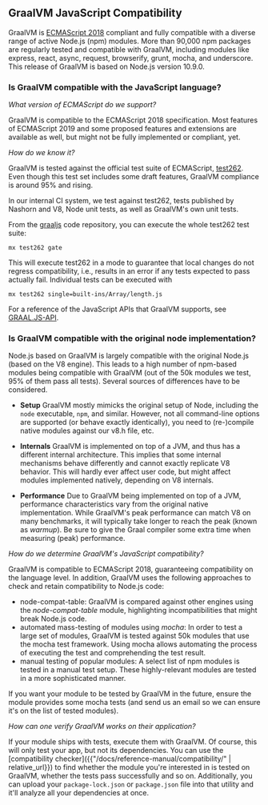 ## GraalVM JavaScript Compatibility

GraalVM is [ECMAScript 2018](http://www.ecma-international.org/ecma-262/9.0/index.html) compliant and fully compatible with a diverse range of active Node.js (npm) modules.
More than 90,000 npm packages are regularly tested and compatible with GraalVM, including modules like express, react, async, request, browserify, grunt, mocha, and underscore.
This release of GraalVM is based on Node.js version 10.9.0.

### Is GraalVM compatible with the JavaScript language?

_What version of ECMAScript do we support?_

GraalVM is compatible to the ECMAScript 2018 specification.
Most features of ECMAScript 2019 and some proposed features and extensions are available as well, but might not be fully implemented or compliant, yet.

_How do we know it?_

GraalVM is tested against the official test suite of ECMAScript, [test262](https://github.com/tc39/test262).
Even though this test set includes some draft features, GraalVM compliance is around 95% and rising.

In our internal CI system, we test against test262, tests published by Nashorn and V8, Node unit tests, as well as GraalVM's own unit tests.

From the [graaljs](https://github.com/graalvm/graaljs) code repository, you can execute the whole test262 test suite:
```
mx test262 gate
```

This will execute test262 in a mode to guarantee that local changes do not regress compatibility, i.e., results in an error if any tests expected to pass actually fail.
Individual tests can be executed with
```
mx test262 single=built-ins/Array/length.js
```

For a reference of the JavaScript APIs that GraalVM supports, see [GRAAL.JS-API](https://github.com/graalvm/graaljs/blob/master/docs/user/JavaScriptCompatibility.md).

### Is GraalVM compatible with the original node implementation?

Node.js based on GraalVM is largely compatible with the original Node.js (based on the V8 engine).
This leads to a high number of npm-based modules being compatible with GraalVM (out of the 50k modules we test, 95% of them pass all tests).
Several sources of differences have to be considered.

- **Setup**
GraalVM mostly mimicks the original setup of Node, including the `node` executable, `npm`, and similar. However, not all command-line options are supported (or behave exactly identically), you need to (re-)compile native modules against our v8.h file, etc.

- **Internals**
GraalVM is implemented on top of a JVM, and thus has a different internal architecture. This implies that some internal mechanisms behave differently and cannot exactly replicate V8 behavior. This will hardly ever affect user code, but might affect modules implemented natively, depending on V8 internals.

- **Performance**
Due to GraalVM being implemented on top of a JVM, performance characteristics vary from the original native implementation. While GraalVM's peak performance can match V8 on many benchmarks, it will typically take longer to reach the peak (known as _warmup_). Be sure to give the Graal compiler some extra time when measuring (peak) performance.

_How do we determine GraalVM's JavaScript compatibility?_

GraalVM is compatible to ECMAScript 2018, guaranteeing compatibility on the language level.
In addition, GraalVM uses the following approaches to check and retain compatibility to Node.js code:

* node-compat-table: GraalVM is compared against other engines using the _node-compat-table_ module, highlighting incompatibilities that might break Node.js code.
* automated mass-testing of modules using _mocha_: In order to test a large set of modules, GraalVM is tested against 50k modules that use the mocha test framework. Using mocha allows automating the process of executing the test and comprehending the test result.
* manual testing of popular modules: A select list of npm modules is tested in a manual test setup. These highly-relevant modules are tested in a more sophisticated manner.

If you want your module to be tested by GraalVM in the future, ensure the module provides some mocha tests (and send us an email so we can ensure it's on the list of tested modules).

_How can one verify GraalVM works on their application?_

If your module ships with tests, execute them with GraalVM.
Of course, this will only test your app, but not its dependencies.
You can use the [compatibility checker]({{"/docs/reference-manual/compatibility/" | relative_url}}) to find whether the module you're interested in is tested on GraalVM, whether the tests pass successfully and so on.
Additionally, you can upload your `package-lock.json` or `package.json` file into that utility and it'll analyze all your dependencies at once.
